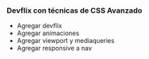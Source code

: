 ### Devflix con técnicas de CSS Avanzado

* Agregar devflix
* Agregar animaciones
* Agregar viewport y mediaqueries
* Agregar responsive a nav